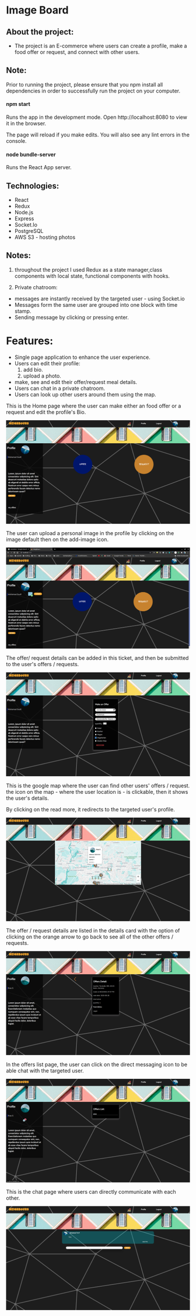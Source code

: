 # Image Board

## About the project:

-   The project is an E-commerce where users can create a profile, make a food offer or request, and connect with other users.

## Note:

Prior to running the project, please ensure that you npm install all dependencies in order to successfully run the project on your computer.

#### npm start

Runs the app in the development mode.
Open http://localhost:8080 to view it in the browser.

The page will reload if you make edits.
You will also see any lint errors in the console.

#### node bundle-server

Runs the React App server.

## Technologies:

-   React
-   Redux
-   Node.js
-   Express
-   Socket.Io
-   PostgreSQL
-   AWS S3 - hosting photos

## Notes:

1. throughout the project I used Redux as a state manager,class components with local state, functional components with hooks.

2. Private chatroom:

-   messages are instantly received by the targeted user - using Socket.io
-   Messages form the same user are grouped into one block with time stamp.
-   Sending message by clicking or pressing enter.

# Features:

-   Single page application to enhance the user experience.
-   Users can edit their profile:
    1. add bio.
    2. upload a photo.
-   make, see and edit their offer/request meal details.
-   Users can chat in a private chatroom.
-   Users can look up other users around them using the map.

This is the Home page where the user can make either an food offer or a request and edit the profile's Bio.

<img src="./public/github-imgs/Home.png">

The user can upload a personal image in the profile by clicking on the image default then on the add-image icon.

<img src="./public/github-imgs/upload-img.png">

The offer/ request details can be added in this ticket, and then be submitted to the user's offers / requests.

<img src="./public/github-imgs/make-offer.png">

This is the google map where the user can find other users' offers / request.
the icon on the map - where the user location is - is clickable, then it shows the user's details.

By clicking on the read more, it redirects to the targeted user's profile.

<img src="./public/github-imgs/map-users.png">

The offer / request details are listed in the details card with the option of clicking on the orange arrow to go back to see all of the other offers / requests.

<img src="./public/github-imgs/neighbour-offer-details.png">

In the offers list page, the user can click on the direct messaging icon to be able chat with the targeted user.

<img src="./public/github-imgs/neighbour-offers.png">

This is the chat page where users can directly communicate with each other.

<img src="./public/github-imgs/chat-with-neighbour.png">
